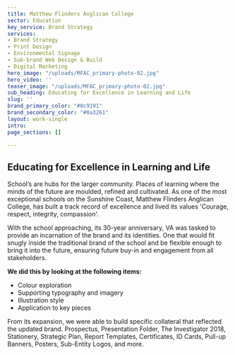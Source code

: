 ```yaml
---
title: Matthew Flinders Anglican College
sector: Education
key_service: Brand Strategy
services:
- Brand Strategy
- Print Design
- Environmental Signage
- Sub-brand Web Design & Build
- Digital Marketing
hero_image: "/uploads/MFAC_primary-photo-02.jpg"
hero_video: ''
teaser_image: "/uploads/MFAC_primary-photo-02.jpg"
sub_heading: Educating for Excellence in Learning and Life
slug: ''
brand_primary_color: "#0c9191"
brand_secondary_color: "#0a3261"
layout: work-single
intro:
page_sections: []

---
```

## **Educating for Excellence in Learning and Life**

School’s are hubs for the larger community. Places of learning where the minds of the future are moulded, refined and cultivated. As one of the most exceptional schools on the Sunshine Coast, Matthew Flinders Anglican College, has built a track record of excellence and lived its values 'Courage, respect, integrity, compassion'.

With the school approaching, its 30-year anniversary, VA was tasked to provide an incarnation of the brand and its identities. One that would fit snugly inside the traditional brand of the school and be flexible enough to bring it into the future, ensuring future buy-in and engagement from all stakeholders.

**We did this by looking at the following items:**

* Colour exploration
* Supporting typography and imagery
* Illustration style
* Application to key pieces

From its expansion, we were able to build specific collateral that reflected the updated brand. Prospectus, Presentation Folder, The Investigator 2018, Stationery, Strategic Plan, Report Templates, Certificates, ID Cards, Pull-up Banners, Posters, Sub-Entity Logos, and more.